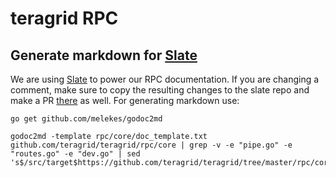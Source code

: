 # teragrid RPC

## Generate markdown for [Slate](https://github.com/teragrid/slate)

We are using [Slate](https://github.com/teragrid/slate) to power our RPC
documentation. If you are changing a comment, make sure to copy the resulting
changes to the slate repo and make a PR
[there](https://github.com/teragrid/slate) as well. For generating markdown
use:

```shell
go get github.com/melekes/godoc2md

godoc2md -template rpc/core/doc_template.txt github.com/teragrid/teragrid/rpc/core | grep -v -e "pipe.go" -e "routes.go" -e "dev.go" | sed 's$/src/target$https://github.com/teragrid/teragrid/tree/master/rpc/core$'
```
